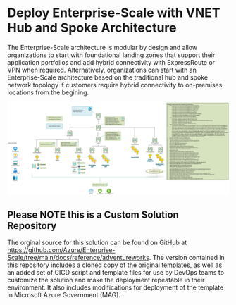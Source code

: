 # Deploy Enterprise-Scale with VNET Hub and Spoke Architecture

The Enterprise-Scale architecture is modular by design and allow organizations to start with foundational landing zones that support their application portfolios and add hybrid connectivity with ExpressRoute or VPN when required. Alternatively, organizations can start with an Enterprise-Scale architecture based on the traditional hub and spoke network topology if customers require hybrid connectivity to on-premises locations from the begining.  

![CAF Enterprise Scale](media/cafentscale.png)

## Please NOTE this is a Custom Solution Repository
The orginal source for this solution can be found on GitHub at https://github.com/Azure/Enterprise-Scale/tree/main/docs/reference/adventureworks.  The version contained in this repository includes a cloned copy of the original templates, as well as an added set of CICD script and template files for use by DevOps teams to customize the solution and make the deployment repeatable in their environment.  It also includes modifications for deployment of the template in Microsoft Azure Government (MAG).  